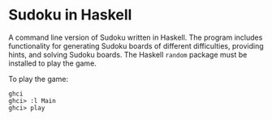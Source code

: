 # Sudoku in Haskell

A command line version of Sudoku written in Haskell. The program includes functionality for generating Sudoku boards of different difficulties, providing hints, and solving Sudoku boards. The Haskell `random` package must be installed to play the game.

To play the game:

```
ghci
ghci> :l Main
ghci> play
```
